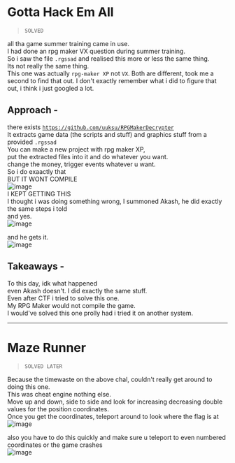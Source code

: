 # Gotta Hack Em All 
> `SOLVED`

all tha game summer training came in use. \
I had done an rpg maker VX question during summer training. \
So i saw the file `.rgssad` and realised this more or less the same thing. \
Its not really the same thing. \
This one was actually `rpg-maker XP` not `VX`. Both are different, took me a second to find that out.
I don't exactly remember what i did to figure that out, i think i just googled a lot.

## Approach -
there exists [`https://github.com/uuksu/RPGMakerDecrypter`](https://github.com/uuksu/RPGMakerDecrypter) \
It extracts game data (the scripts and stuff) and graphics stuff from a provided `.rgssad` \
You can make a new project with rpg maker XP, \
put the extracted files into it and do whatever you want. \
change the money, trigger events whatever u want. \
So i do exaactly that \
BUT IT WONT COMPILE \
![image](https://github.com/user-attachments/assets/ef706330-05c9-431b-9002-3f91648ca1d0) \
I KEPT GETTING THIS \
I thought i was doing something wrong, I summoned Akash, he did exactly the same steps i told \
and yes. \
![image](https://github.com/user-attachments/assets/99b18b97-5c44-4e1b-ae1e-90efc0f4f9fa)

and he gets it. \
![image](https://github.com/user-attachments/assets/63da26d9-1800-4d22-96ed-b8a5e5c8c231)

## Takeaways -
To this day, idk what happened \
even Akash doesn't. I did exactly the same stuff. \
Even after CTF i tried to solve this one. \
My RPG Maker would not compile the game. \
I would've solved this one prolly had i tried it on another system.

***

# Maze Runner 
> `SOLVED LATER`

Because the timewaste on the above chal, couldn't really get around to doing this one. \
This was cheat engine nothing else. \
Move up and down, side to side and look for increasing decreasing double values for the position coordinates. \
Once you get the coordinates, teleport around to look where the flag is at \
![image](https://github.com/user-attachments/assets/e3cbefaf-f67f-4396-a51e-2369866d08a5)

also you have to do this quickly and make sure u teleport to even numbered coordinates or the game crashes \
![image](https://github.com/user-attachments/assets/4ba45945-aa36-4fb7-854f-0772ecb5c45d)

